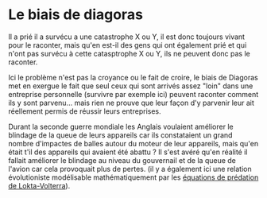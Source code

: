 # Le biais de diagoras

Il a prié il a survécu a une catastrophe X ou Y, il est donc toujours vivant pour le raconter, mais
qu'en est-il des gens qui ont également prié et qui n'ont pas survécu à cette catasptrophe X ou Y,
ils ne peuvent donc pas le raconter.

Ici le problème n'est pas la croyance ou le fait de croire, le biais de Diagoras
met en exergue le fait que seul ceux qui sont arrivés assez "loin" dans une entreprise
personnelle (survivre par exemple ici) peuvent raconter comment ils y sont parvenu... mais
rien ne prouve que leur façon d'y parvenir leur ait réellement permis de réussir leurs
entreprises.

Durant la seconde guerre mondiale les Anglais voulaient améliorer le blindage de la queue
de leurs appareils car ils constataient un grand nombre d'impactes de balles autour
du moteur de leur appareils, mais qu'en était t'il des appareils qui avaient été abattu ?
Il s'est avéré qu'en réalité il fallait améliorer le blindage au niveau du gouvernail et
de la queue de l'avion car cela provoquait plus de pertes. (il y a également ici
une relation évolutioniste modélisable mathématiquement par les [équations de
prédation de Lokta-Volterra](https://fr.wikipedia.org/wiki/%C3%89quations_de_pr%C3%A9dation_de_Lotka-Volterra)).

